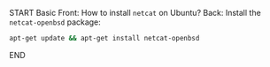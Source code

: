 START
Basic
Front: How to install `netcat` on Ubuntu?
Back: 
Install the `netcat-openbsd` package:
```sh
apt-get update && apt-get install netcat-openbsd
```

END
